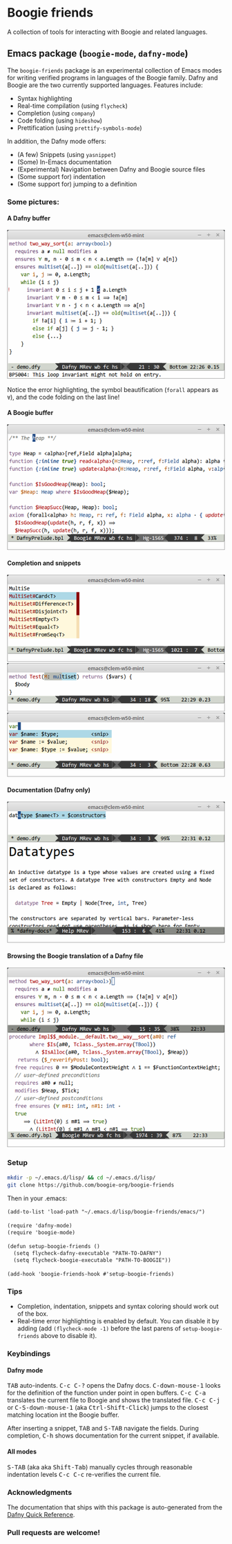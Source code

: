# Boogie friends

A collection of tools for interacting with Boogie and related languages.

## Emacs package (`boogie-mode`, `dafny-mode`)

The `boogie-friends` package is an experimental collection of Emacs modes for
writing verified programs in languages of the Boogie family. Dafny and Boogie
are the two currently supported languages. Features include:

* Syntax highlighting
* Real-time compilation (using `flycheck`)
* Completion (using `company`)
* Code folding (using `hideshow`)
* Prettification (using `prettify-symbols-mode`)

In addition, the Dafny mode offers:

* (A few) Snippets (using `yasnippet`)
* (Some) In-Emacs documentation
* (Experimental) Navigation between Dafny and Boogie source files
* (Some support for) indentation
* (Some support for) jumping to a definition

### Some pictures:

#### A Dafny buffer

![Dafny buffer in Emacs](emacs/pictures/dafny-overview.png)

Notice the error highlighting, the symbol beautification (`forall` appears as `∀`), and the code folding on the last line!

#### A Boogie buffer

![Boogie buffer in Emacs](emacs/pictures/boogie-overview.png)

#### Completion and snippets

![Completion in Boogie](emacs/pictures/boogie-completion.png)
![Completion in Dafny](emacs/pictures/dafny-completion.png)
![Snippets](emacs/pictures/dafny-snippets.png)

#### Documentation (Dafny only)

![Dafny docs](emacs/pictures/dafny-docs.png)

#### Browsing the Boogie translation of a Dafny file

![Dafny buffer in Emacs](emacs/pictures/dafny-to-boogie.png)

### Setup

```bash
mkdir -p ~/.emacs.d/lisp/ && cd ~/.emacs.d/lisp/
git clone https://github.com/boogie-org/boogie-friends
```

Then in your .emacs:

```elisp
(add-to-list 'load-path "~/.emacs.d/lisp/boogie-friends/emacs/")

(require 'dafny-mode)
(require 'boogie-mode)

(defun setup-boogie-friends ()
  (setq flycheck-dafny-executable "PATH-TO-DAFNY")
  (setq flycheck-boogie-executable "PATH-TO-BOOGIE"))

(add-hook 'boogie-friends-hook #'setup-boogie-friends)
```

### Tips

* Completion, indentation, snippets and syntax coloring should work out of the box.
* Real-time error highlighting is enabled by default. You can disable it by adding
  (add `(flycheck-mode -1)` before the last parens of `setup-boogie-friends` above to disable it).

### Keybindings

#### Dafny mode

<kbd>TAB</kbd> auto-indents.
<kbd>C-c C-?</kbd> opens the Dafny docs.
<kbd>C-down-mouse-1</kbd> looks for the definition of the function under point in open buffers.
<kbd>C-c C-a</kbd> translates the current file to Boogie and shows the translated file.
<kbd>C-c C-j</kbd> or <kbd>C-S-down-mouse-1</kbd> (aka <kbd>Ctrl-Shift-Click</kbd>) jumps to the closest matching location int the Boogie buffer.

After inserting a snippet, <kbd>TAB</kbd> and <kbd>S-TAB</kbd> navigate the fields. During completion, <kbd>C-h</kbd> shows documentation for the current snippet, if available.

#### All modes

<kbd>S-TAB</kbd> (aka <kbd><backtab></kbd> aka <kbd>Shift-Tab</kbd>) manually cycles through reasonable indentation levels
<kbd>C-c C-c</kbd> re-verifies the current file.

### Acknowledgments

The documentation that ships with this package is auto-generated from the [Dafny Quick Reference](http://research.microsoft.com/en-us/projects/dafny/reference.aspx).

### Pull requests are welcome!
